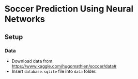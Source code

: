 # Soccer Prediction Using Neural Networks
## Setup
### Data
* Download data from https://www.kaggle.com/hugomathien/soccer/data#  
* Insert `database.sqlite` file into ``data`` folder.
